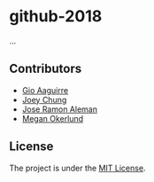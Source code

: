 # github-2018

...

## Contributors

- [Gio Aaguirre](https://github.com/its-gio)
- [Joey Chung](https://github.com/jchung05)
- [Jose Ramon Aleman](https://github.com/its-gio)
- [Megan Okerlund](https://github.com/mokerlund)

## License

The project is under the [MIT License]().
